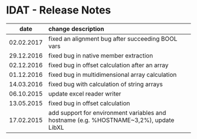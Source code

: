 # IDAT - Release Notes
|date      | change description |
|----------|:-------------|
|02.02.2017| fixed an alignment bug after succeeding BOOL vars |
|29.12.2016| fixed bug in native member extraction |
|02.12.2016| fixed bug in offset calculation after an array |
|01.12.2016| fixed bug in multidimensional array calculation |
|14.03.2016| fixed bug with calculation of string arrays|
|06.10.2015| update excel reader writer|
|13.05.2015| fixed bug in offset calculation|
|17.02.2015| add support for environment variables and hostname (e.g. %HOSTNAME~3,2%), update LibXL|



